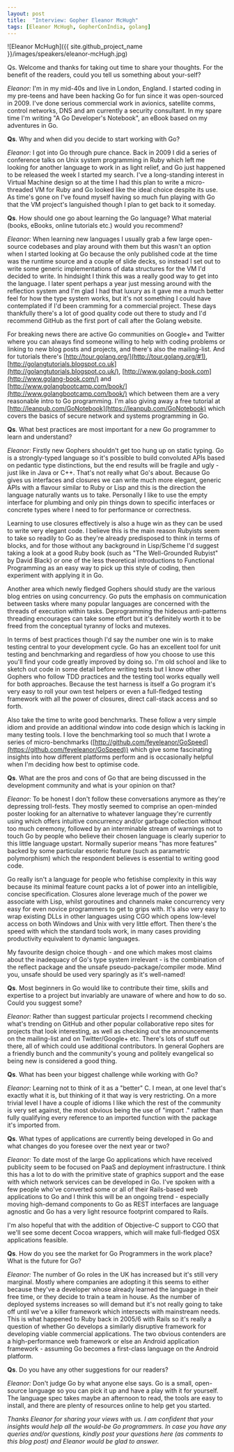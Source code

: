 ```yaml
---
layout: post
title:  "Interview: Gopher Eleanor McHugh"
tags: [Eleanor McHugh, GopherConIndia, golang]
---
```


![Eleanor McHugh]({{ site.github_project_name }}/images/speakers/eleanor-mcHugh.jpg)

Qs. Welcome and thanks for taking out time to share your thoughts. For the benefit of the readers, could you tell us something about your-self?

_Eleanor:_ I'm in my mid-40s and live in London, England. I started coding in my pre-teens and have been hacking Go for fun since it was open-sourced in 2009. I've done serious commercial work in avionics, satellite comms, control networks, DNS and am currently a security consultant. In my spare time I'm writing "A Go Developer's Notebook", an eBook based on my adventures in Go.

**Qs**. Why and when did you decide to start working with Go?

_Eleanor:_ I got into Go through pure chance. Back in 2009 I did a series of conference talks on Unix system programming in Ruby which left me looking for another language to work in as light relief, and Go just happened to be released the week I started my search. I've a long-standing interest in Virtual Machine design so at the time I had this plan to write a micro-threaded VM for Ruby and Go looked like the ideal choice despite its use. As time's gone on I've found myself having so much fun playing with Go that the VM project's languished though I plan to get back to it someday.

**Qs**. How should one go about learning the Go language? What material (books, eBooks, online tutorials etc.) would you recommend?

_Eleanor:_ When learning new languages I usually grab a few large open-source codebases and play around with them but this wasn't an option when I started looking at Go because the only published code at the time was the runtime source and a couple of slide decks, so instead I set out to write some generic implementations of data structures for the VM I'd decided to write. In hindsight I think this was a really good way to get into the language. I later spent perhaps a year just messing around with the reflection system and I'm glad I had that luxury as it gave me a much better feel for how the type system works, but it's not something I could have contemplated if I'd been cramming for a commercial project. These days thankfully there's a lot of good quality code out there to study and I'd recommend GitHub as the first port of call after the Golang website.

For breaking news there are active Go communities on Google+ and Twitter where you can always find someone willing to help with coding problems or linking to new blog posts and projects, and there's also the mailing-list. And for tutorials there's [http://tour.golang.org/](http://tour.golang.org/#1), [http://golangtutorials.blogspot.co.uk](http://golangtutorials.blogspot.co.uk/), [http://www.golang-book.com](http://www.golang-book.com/) and [http://www.golangbootcamp.com/book/](http://www.golangbootcamp.com/book/) which between them are a very reasonable intro to Go programming. I'm also giving away a free tutorial at [http://leanpub.com/GoNotebook](https://leanpub.com/GoNotebook) which covers the basics of secure network and systems programming in Go.

**Qs**. What best practices are most important for a new Go programmer to learn and understand?

_Eleanor:_ Firstly new Gophers shouldn't get too hung up on static typing. Go is a strongly-typed language so it's possible to build convoluted APIs based on pedantic type distinctions, but the end results will be fragile and ugly - just like in Java or C++. That's not really what Go's about. Because Go gives us interfaces and closures we can write much more elegant, generic APIs with a flavour similar to Ruby or Lisp and this is the direction the language naturally wants us to take. Personally I like to use the empty interface for plumbing and only pin things down to specific interfaces or concrete types where I need to for performance or correctness.

Learning to use closures effectively is also a huge win as they can be used to write very elegant code. I believe this is the main reason Rubyists seem to take so readily to Go as they're already predisposed to think in terms of blocks, and for those without any background in Lisp/Scheme I'd suggest taking a look at a good Ruby book (such as "The Well-Grounded Rubyist" by David Black) or one of the less theoretical introductions to Functional Programming as an easy way to pick up this style of coding, then experiment with applying it in Go.

Another area which newly fledged Gophers should study are the various blog entries on using concurrency. Go puts the emphasis on communication between tasks where many popular languages are concerned with the threads of execution within tasks. Deprogramming the hideous anti-patterns threading encourages can take some effort but it's definitely worth it to be freed from the conceptual tyranny of locks and mutexes.

In terms of best practices though I'd say the number one win is to make testing central to your development cycle. Go has an excellent tool for unit testing and benchmarking and regardless of how you choose to use this you'll find your code greatly improved by doing so. I'm old school and like to sketch out code in some detail before writing tests but I know other Gophers who follow TDD practices and the testing tool works equally well for both approaches. Because the test harness is itself a Go program it's very easy to roll your own test helpers or even a full-fledged testing framework with all the power of closures, direct call-stack access and so forth.

Also take the time to write good benchmarks. These follow a very simple idiom and provide an additional window into code design which is lacking in many testing tools. I love the benchmarking tool so much that I wrote a series of micro-benchmarks ([http://github.com/feyeleanor/GoSpeed](https://github.com/feyeleanor/GoSpeed)) which give some fascinating insights into how different platforms perform and is occasionally helpful when I'm deciding how best to optimise code.

**Qs**. What are the pros and cons of Go that are being discussed in the development community and what is your opinion on that?

_Eleanor:_ To be honest I don't follow these conversations anymore as they're depressing troll-fests. They mostly seemed to comprise an open-minded poster looking for an alternative to whatever language they're currently using which offers intuitive concurrency and/or garbage collection without too much ceremony, followed by an interminable stream of warnings not to touch Go by people who believe their chosen language is clearly superior to this little language upstart. Normally superior means "has more features" backed by some particular esoteric feature (such as parametric polymorphism) which the respondent believes is essential to writing good code.

Go really isn't a language for people who fetishise complexity in this way because its minimal feature count packs a lot of power into an intelligible, concise specification. Closures alone leverage much of the power we associate with Lisp, whilst goroutines and channels make concurrency very easy for even novice programmers to get to grips with. It's also very easy to wrap existing DLLs in other languages using CGO which opens low-level access on both Windows and Unix with very little effort. Then there's the speed with which the standard tools work, in many cases providing productivity equivalent to dynamic languages.

My favourite design choice though - and one which makes most claims about the inadequacy of Go's type system irrelevant - is the combination of the reflect package and the unsafe pseudo-package/compiler mode. Mind you, unsafe should be used very sparingly as it's well-named!

**Qs**. Most beginners in Go would like to contribute their time, skills and expertise to a project but invariably are unaware of where and how to do so. Could you suggest some?

_Eleanor:_ Rather than suggest particular projects I recommend checking what's trending on GitHub and other popular collaborative repo sites for projects that look interesting, as well as checking out the announcements on the mailing-list and on Twitter/Google+ etc. There's lots of stuff out there, all of which could use additional contributors. In general Gophers are a friendly bunch and the community's young and politely evangelical so being new is considered a good thing.

**Qs**. What has been your biggest challenge while working with Go?

_Eleanor:_ Learning not to think of it as a "better" C. I mean, at one level that's exactly what it is, but thinking of it that way is very restricting. On a more trivial level I have a couple of idioms I like which the rest of the community is very set against, the most obvious being the use of "import ." rather than fully qualifying every reference to an imported function with the package it's imported from.

**Qs**. What types of applications are currently being developed in Go and what changes do you foresee over the next year or two?

_Eleanor:_ To date most of the large Go applications which have received publicity seem to be focused on PaaS and deployment infrastructure. I think this has a lot to do with the primitive state of graphics support and the ease with which network services can be developed in Go. I've spoken with a few people who've converted some or all of their Rails-based web applications to Go and I think this will be an ongoing trend - especially moving high-demand components to Go as REST interfaces are language agnostic and Go has a very light resource footprint compared to Rails.

I'm also hopeful that with the addition of Objective-C support to CGO that we'll see some decent Cocoa wrappers, which will make full-fledged OSX applications feasible.

**Qs**. How do you see the market for Go Programmers in the work place? What is the future for Go?

_Eleanor:_ The number of Go roles in the UK has increased but it's still very marginal. Mostly where companies are adopting it this seems to either because they've a developer whose already learned the language in their free time, or they decide to train a team in house. As the number of deployed systems increases so will demand but it's not really going to take off until we've a killer framework which intersects with mainstream needs. This is what happened to Ruby back in 2005/6 with Rails so it's really a question of whether Go develops a similarly disruptive framework for developing viable commercial applications. The two obvious contenders are a high-performance web framework or else an Android application framework - assuming Go becomes a first-class language on the Android platform.

**Qs**. Do you have any other suggestions for our readers?

_Eleanor:_ Don't judge Go by what anyone else says. Go is a small, open-source language so you can pick it up and have a play with it for yourself. The language spec takes maybe an afternoon to read, the tools are easy to install, and there are plenty of resources online to help get you started.

_Thanks Eleanor for sharing your views with us. I am confident that your insights would help all the would-be Go programmers. In case you have any queries and/or questions, kindly post your questions here (as comments to this blog post) and Eleanor would be glad to answer._
